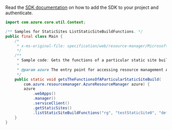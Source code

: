 Read the [SDK documentation](https://github.com/Azure/azure-sdk-for-java/blob/azure-resourcemanager_2.15.0/sdk/resourcemanager/azure-resourcemanager/README.md) on how to add the SDK to your project and authenticate.

```java
import com.azure.core.util.Context;

/** Samples for StaticSites ListStaticSiteBuildFunctions. */
public final class Main {
    /*
     * x-ms-original-file: specification/web/resource-manager/Microsoft.Web/stable/2021-03-01/examples/ListStaticSiteBuildFunctions.json
     */
    /**
     * Sample code: Gets the functions of a particular static site build.
     *
     * @param azure The entry point for accessing resource management APIs in Azure.
     */
    public static void getsTheFunctionsOfAParticularStaticSiteBuild(
        com.azure.resourcemanager.AzureResourceManager azure) {
        azure
            .webApps()
            .manager()
            .serviceClient()
            .getStaticSites()
            .listStaticSiteBuildFunctions("rg", "testStaticSite0", "default", Context.NONE);
    }
}
```
